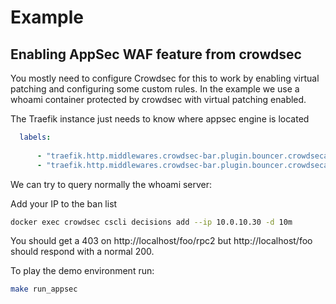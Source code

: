 # Example
## Enabling AppSec WAF feature from crowdsec

You mostly need to configure Crowdsec for this to work by enabling virtual patching and configuring some custom rules.
In the example we use a whoami container protected by crowdsec with virtual patching enabled.

The Traefik instance just needs to know where appsec engine is located
```yaml
  labels:
      
      - "traefik.http.middlewares.crowdsec-bar.plugin.bouncer.crowdsecappsecenabled=true"
      - "traefik.http.middlewares.crowdsec-bar.plugin.bouncer.crowdsecappsechost=crowdsec:7422"
```
We can try to query normally the whoami server:

Add your IP to the ban list
```bash
docker exec crowdsec cscli decisions add --ip 10.0.10.30 -d 10m
```
You should get a 403 on http://localhost/foo/rpc2 but http://localhost/foo should respond with a normal 200.


To play the demo environment run:
```bash
make run_appsec
```
